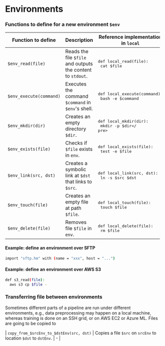 # Environments

### Functions to define for a new environment `$env`


| Function to define      | Description                                                      | Reference implementation in `local`                         |
|-------------------------|------------------------------------------------------------------|-------------------------------------------------------------|
| `$env_read(file)`       | Reads the file `$file` and outputs the content to `stdout`.      | <pre>def local_read(file):<br>  cat $file</pre>             |
| `$env_execute(command)` | Executes the command `$command` in `$env`'s shell.               | <pre>def local_execute(command):<br>  bash -e $command</pre> |
 | `$env_mkdir(dir)`       | Creates an empty directory `$dir`.                               | <pre>def local_mkdir(dir):<br>  mkdir -p $dir</<br/>pre>    |
 | `$env_exists(file)`     | Checks if `$file` exists in `env`.                               | <pre>def local_exists(file):<br>  test -e $file</pre>       |
 | `$env_link(src, dst)`   | Creates a symbolic link at `$dst` that links to `$src`.          | <pre>def local_link(src, dst):<br>  ln -s $src $dst</pre>   |
 | `$env_touch(file)`      | Creates an empty file at path `$file`.                           | <pre>def local_touch(file):<br>  touch $file</pre>          |
 | `$env_delete(file)`     | Removes file `$file` in `env`.                                   | <pre>def local_delete(file):<br>  rm $file</pre>            |
 
#### Example: define an environment over SFTP

```sh
import "sftp.hm" with (name = "xxx", host = "...")
```


#### Example: define an environment over AWS S3
```sh
def s3_read(file):
  aws s3 cp $file -
```

### Transferring file between environments

Sometimes different parts of a pipeline are run under different environments, 
e.g., data preprocessing may happen on a local machine, whereas training is done on an SSH grid, or 
on AWS EC2 or Azure ML. Files are going to be copied to 


| `copy_from_$srcEnv_to_$dstEnv(src, dst)` | Copies a file `$src` on `srcEnv` to location `$dst` to `dstEnv`. | -                                                           |
